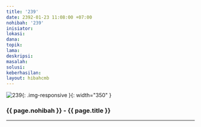 ```yaml
---
title: '239'
date: 2392-01-23 11:08:00 +07:00
nohibah: '239'
inisiator: 
lokasi: 
dana: 
topik: 
lama: 
deskripsi: 
masalah: 
solusi: 
keberhasilan: 
layout: hibahcmb
---
```


![239](/static/img/hibahcmb/239.png){: .img-responsive }{: width="350" }

### {{ page.nohibah }} - {{ page.title }}

---
